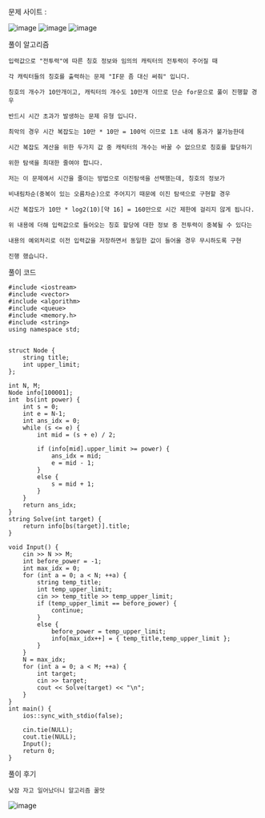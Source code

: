 문제 사이트 : 

![image](https://github.com/user-attachments/assets/cf63d92a-a946-42f2-8df4-f2d9cde5d08b)
![image](https://github.com/user-attachments/assets/4ecf2ef4-6fd6-4e8b-8ccd-e6849de6b1e4)
![image](https://github.com/user-attachments/assets/6c76f71d-4359-4a6b-a28a-2778d3a851c7)

풀이 알고리즘

    입력값으로 "전투력"에 따른 칭호 정보와 임의의 캐릭터의 전투력이 주어질 때

    각 캐릭터들의 칭호를 출력하는 문제 "IF문 좀 대신 써줘" 입니다.

    칭호의 개수가 10만개이고, 캐릭터의 개수도 10만개 이므로 단순 for문으로 풀이 진행할 경우

    반드시 시간 초과가 발생하는 문제 유형 입니다.

    최악의 경우 시간 복잡도는 10만 * 10만 = 100억 이므로 1초 내에 통과가 불가능한데

    시간 복잡도 계산을 위한 두가지 값 중 캐릭터의 개수는 바꿀 수 없으므로 칭호를 할당하기

    위한 탐색을 최대한 줄여야 합니다.

    저는 이 문제에서 시간을 줄이는 방법으로 이진탐색을 선택했는데, 칭호의 정보가

    비내림차순(중복이 있는 오름차순)으로 주어지기 때문에 이진 탐색으로 구현할 경우

    시간 복잡도가 10만 * log2(10)[약 16] = 160만으로 시간 제한에 걸리지 않게 됩니다.

    위 내용에 더해 입력값으로 들어오는 칭호 할당에 대한 정보 중 전투력이 중복될 수 있다는
    
    내용의 예외처리로 이전 입력값을 저장하면서 동일한 값이 들어올 경우 무시하도록 구현

    진행 했습니다.

풀이 코드

    #include <iostream>
    #include <vector>
    #include <algorithm>
    #include <queue>
    #include <memory.h>
    #include <string>
    using namespace std;
    
    
    struct Node {
        string title;
        int upper_limit;
    };
    
    int N, M;
    Node info[100001];
    int  bs(int power) {
        int s = 0;
        int e = N-1;
        int ans_idx = 0;
        while (s <= e) {
            int mid = (s + e) / 2;
    
            if (info[mid].upper_limit >= power) {
                ans_idx = mid;
                e = mid - 1;
            }
            else {
                s = mid + 1;
            }
        }
        return ans_idx;
    }
    string Solve(int target) {
        return info[bs(target)].title;
    }
    
    void Input() {
        cin >> N >> M;
        int before_power = -1;
        int max_idx = 0;
        for (int a = 0; a < N; ++a) {
            string temp_title;
            int temp_upper_limit;
            cin >> temp_title >> temp_upper_limit;
            if (temp_upper_limit == before_power) {
                continue;
            }
            else {
                before_power = temp_upper_limit;
                info[max_idx++] = { temp_title,temp_upper_limit };
            }
        }
        N = max_idx;
        for (int a = 0; a < M; ++a) {
            int target;
            cin >> target;
            cout << Solve(target) << "\n";
        }
    }
    int main() {
        ios::sync_with_stdio(false);
    
        cin.tie(NULL);
        cout.tie(NULL);
        Input();
        return 0;
    }


풀이 후기

    낮잠 자고 일어났더니 알고리즘 꿀맛

![image](https://github.com/user-attachments/assets/6d822378-e9e8-4f5b-a644-7b977dc19a40)
